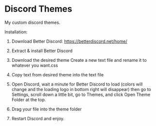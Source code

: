 # Discord Themes

My custom discord themes.



Installation:

1. Download Better Discord:
https://betterdiscord.net/home/

2. Extract & install Better Discord

3. Download the desired theme
  Create a new text file and rename it to whatever you want.css

4. Copy text from desired theme into the text file

5. Open Discord, wait a minute for Better Discord to load (colors will change and the loading logo in bottom right will disappear) then go to Settings, scroll down a little bit, go to Themes, and click Open Theme Folder at the top.

6. Drag your file into the theme folder

7. Restart Discord and enjoy.

